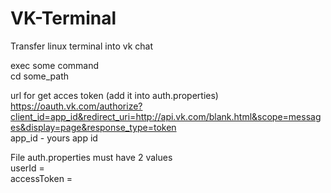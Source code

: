 # VK-Terminal
Transfer linux terminal into vk chat

exec some command<br>
cd some_path

url for get acces token (add it into auth.properties)<br>
https://oauth.vk.com/authorize?client_id=app_id&redirect_uri=http://api.vk.com/blank.html&scope=messages&display=page&response_type=token<br>
app_id - yours app id

File auth.properties must have 2 values<br>
userId =<br>
accessToken =
